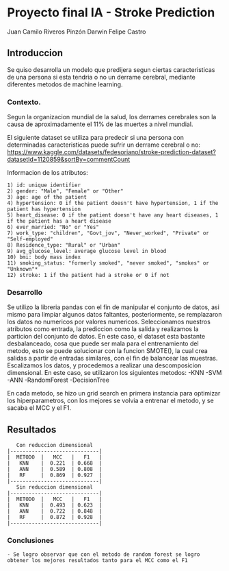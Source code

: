 # Proyecto final IA - Stroke Prediction 

Juan Camilo Riveros Pinzón
Darwin Felipe Castro

## Introduccion

Se quiso desarrolla un modelo que predijera segun ciertas caracteristicas de una persona si esta tendria o no un derrame cerebral, mediante diferentes metodos de machine learning.
### Contexto.

Segun la organizacion mundial de la salud, los derrames cerebrales son la causa de aproximadamente el 11% de las muertes a nivel mundial. 

El siguiente dataset se utiliza para predecir si una persona con determinadas caracteristicas puede sufrir un derrame cerebral o no: https://www.kaggle.com/datasets/fedesoriano/stroke-prediction-dataset?datasetId=1120859&sortBy=commentCount

Informacion de los atributos:
```
1) id: unique identifier
2) gender: "Male", "Female" or "Other"
3) age: age of the patient
4) hypertension: 0 if the patient doesn't have hypertension, 1 if the patient has hypertension
5) heart_disease: 0 if the patient doesn't have any heart diseases, 1 if the patient has a heart disease
6) ever_married: "No" or "Yes"
7) work_type: "children", "Govt_jov", "Never_worked", "Private" or "Self-employed"
8) Residence_type: "Rural" or "Urban"
9) avg_glucose_level: average glucose level in blood
10) bmi: body mass index
11) smoking_status: "formerly smoked", "never smoked", "smokes" or "Unknown"*
12) stroke: 1 if the patient had a stroke or 0 if not

```
### Desarrollo

Se utilizo la libreria pandas con el fin de manipular el conjunto de datos, asi mismo para limpiar algunos datos faltantes, posteriormente, se remplazaron los datos no numericos por valores numericos. Seleccionamos nuestros atributos como entrada, la prediccion como la salida y realizamos la particion del conjunto de datos. 
En este caso, el dataset esta bastante desbalanceado, cosa que puede ser mala para el entrenamiento del metodo, esto se puede solucionar con la funcion SMOTE(), la cual crea salidas a partir de entradas similares, con el fin de balancear las muestras.
Escalizamos los datos, y procedemos a realizar una descomposicion dimensional.
En este caso, se utilizaron los siguientes metodos:
-KNN
-SVM
-ANN
-RandomForest
-DecisionTree

En cada metodo, se hizo un grid search en primera instancia para optimizar los hiperparametros, con los mejores se volvia a entrenar el metodo, y se sacaba el MCC  y el F1.

## Resultados
```
   Con reduccion dimensional              
|-----------------------------|
|  METODO  |   MCC   |   F1   |
|   KNN    |  0.221  | 0.668  |
|   ANN    |  0.589  | 0.808  |
|   RF     |  0.869  | 0.927  |
|-----------------------------|
   Sin reduccion dimensional
|-----------------------------|
|  METODO  |   MCC   |   F1   |
|   KNN    |  0.493  | 0.623  |
|   ANN    |  0.722  | 0.848  |
|   RF     |  0.872  | 0.928  |
|-----------------------------|

```
### Conclusiones

```
- Se logro observar que con el metodo de random forest se logro obtener los mejores resultados tanto para el MCC como el F1
```

